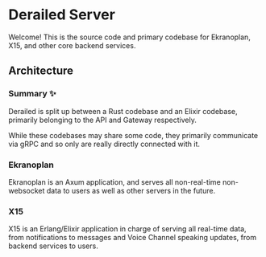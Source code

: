 # Derailed Server

Welcome! This is the source code and primary codebase for Ekranoplan, X15, and other core backend services.

## Architecture

### Summary ✨

Derailed is split up between a Rust codebase and an Elixir codebase,
primarily belonging to the API and Gateway respectively.

While these codebases may share some code, they primarily communicate via
gRPC and so only are really directly connected with it.

### Ekranoplan

Ekranoplan is an Axum application, and serves all non-real-time non-websocket data to users as well as other servers
in the future.

### X15

X15 is an Erlang/Elixir application in charge of serving all real-time data, from notifications to messages and
Voice Channel speaking updates, from backend services to users.
